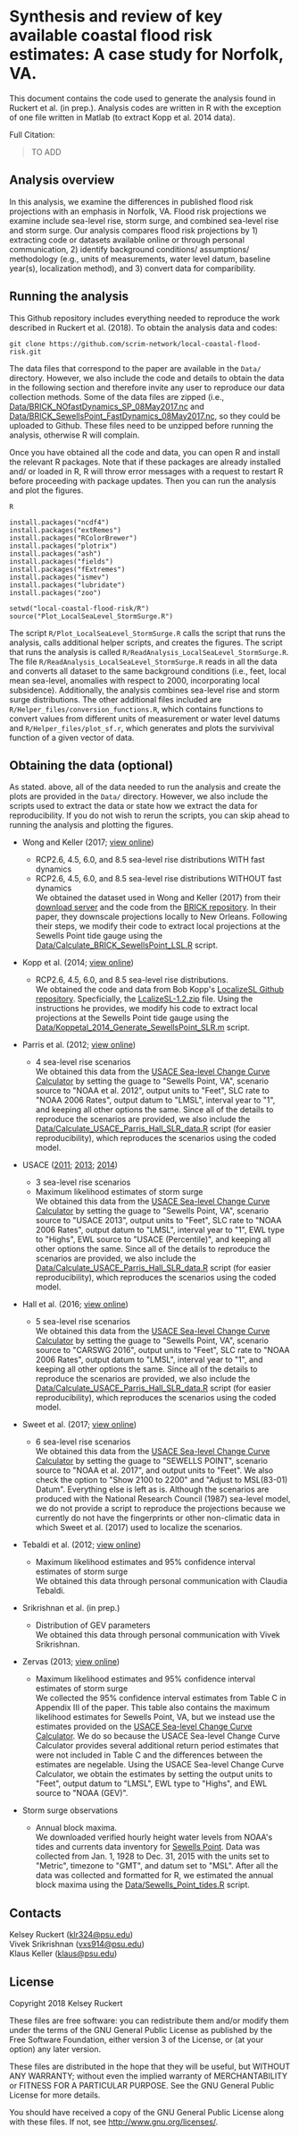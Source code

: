 # Synthesis and review of key available coastal flood risk estimates: A case study for Norfolk, VA.

This document contains the code used to generate the analysis found in Ruckert et al. (in prep.). Analysis codes are written in R with the exception of one file written in Matlab (to extract Kopp et al. 2014 data).

Full Citation:
> TO ADD

## Analysis overview

In this analysis, we examine the differences in published flood risk projections with an emphasis in Norfolk, VA. Flood risk projections we examine include sea-level rise, storm surge, and combined sea-level rise and storm surge. Our analysis compares flood risk projections by 1) extracting code or datasets available online or through personal communication, 2) identify background conditions/ assumptions/ methodology (e.g., units of measurements, water level datum, baseline year(s), localization method), and 3) convert data for comparibility.

## Running the analysis
This Github repository includes everything needed to reproduce the work described in Ruckert et al. (2018). To obtain the analysis data and codes:

```
git clone https://github.com/scrim-network/local-coastal-flood-risk.git
```

The data files that correspond to the paper are available in the `Data/` directory. However, we also include the code and details to obtain the data in the following section and therefore invite any user to reproduce our data collection methods. Some of the data files are zipped (i.e., [Data/BRICK\_NOfastDynamics\_SP\_08May2017.nc](https://github.com/scrim-network/local-coastal-flood-risk/blob/master/Data/BRICK_NOfastDynamics_SP_08May2017.nc.zip) and [Data/BRICK\_SewellsPoint\_FastDynamics\_08May2017.nc](https://github.com/scrim-network/local-coastal-flood-risk/blob/master/Data/BRICK_SewellsPoint_FastDynamics_08May2017.nc.zip), so they could be uploaded to Github. These files need to be unzipped before running the analysis, otherwise R will complain.

Once you have obtained all the code and data, you can open R and install the relevant R packages. Note that if these packages are already installed and/ or loaded in R, R will throw error messages with a request to restart R before proceeding with package updates. Then you can run the analysis and plot the figures.

```
R  

install.packages("ncdf4")
install.packages("extRemes")
install.packages("RColorBrewer")
install.packages("plotrix")
install.packages("ash")
install.packages("fields")
install.packages("fExtremes")
install.packages("ismev")
install.packages("lubridate")
install.packages("zoo")

setwd("local-coastal-flood-risk/R")  
source("Plot_LocalSeaLevel_StormSurge.R")
```

The script `R/Plot_LocalSeaLevel_StormSurge.R` calls the script that runs the analysis, calls additional helper scripts, and creates the figures. The script that runs the analysis is called `R/ReadAnalysis_LocalSeaLevel_StormSurge.R`. The file `R/ReadAnalysis_LocalSeaLevel_StormSurge.R` reads in all the data and converts all dataset to the same background conditions (i.e., feet, local mean sea-level, anomalies with respect to 2000, incorporating local subsidence). Additionally, the analysis combines sea-level rise and storm surge distributions. The other additional files included are `R/Helper_files/conversion_functions.R`, which contains functions to convert values from different units of measurement or water level datums and `R/Helper_files/plot_sf.r`, which generates and plots the survivival function of a given vector of data.

## Obtaining the data (optional)
As stated. above, all of the data needed to run the analysis and create the plots are provided in the `Data/` directory. However, we also include the scripts used to extract the data or state how we extract the data for reproducibility. If you do not wish to rerun the scripts, you can skip ahead to running the analysis and plotting the figures.

* Wong and Keller (2017; [view online](https://agupubs.onlinelibrary.wiley.com/doi/abs/10.1002/2017EF000607))
	* RCP2.6, 4.5, 6.0, and 8.5 sea-level rise distributions WITH fast dynamics
	* RCP2.6, 4.5, 6.0, and 8.5 sea-level rise distributions WITHOUT fast dynamics  
	We obtained the dataset used in Wong and Keller (2017) from their [download server](https://download.scrim.psu.edu/Wong_etal_BRICK/NOLA_Wong_etal_2017/output_model/) and the code from the [BRICK repository](https://github.com/scrim-network/BRICK). In their paper, they downscale projections locally to New Orleans. Following their steps, we modify their code to extract local projections at the Sewells Point tide gauge using the [Data/Calculate\_BRICK\_SewellsPoint\_LSL.R](https://github.com/scrim-network/local-coastal-flood-risk/blob/master/Data/Calculate_BRICK_SewellsPoint_LSL.R) script.

* Kopp et al. (2014; [view online](https://agupubs.onlinelibrary.wiley.com/doi/abs/10.1002/2014EF000239))
	* RCP2.6, 4.5, 6.0, and 8.5 sea-level rise distributions.  
	We obtained the code and data from Bob Kopp's [LocalizeSL Github repository](https://github.com/bobkopp/LocalizeSL). Specficially, the [LcalizeSL-1.2.zip](https://github.com/bobkopp/LocalizeSL/releases/download/v1.2/LocalizeSL-1.2.zip) file. Using the instructions he provides, we modify his code to extract local projections at the Sewells Point tide gauge using the [Data/Koppetal\_2014\_Generate\_SewellsPoint\_SLR.m](https://github.com/scrim-network/local-coastal-flood-risk/blob/master/Data/Koppetal_2014_Generate_SewellsPoint_SLR.m) script.
 
* Parris et al. (2012; [view online](https://cpo.noaa.gov/sites/cpo/Reports/2012/NOAA_SLR_r3.pdf))
	* 4 sea-level rise scenarios   
	We obtained this data from the [USACE Sea-level Change Curve Calculator](http://www.corpsclimate.us/ccaceslcurves.cfm) by setting the guage to "Sewells Point, VA", scenario source to "NOAA et al. 2012", output units to "Feet", SLC rate to "NOAA 2006 Rates", output datum to "LMSL", interval year to "1", and keeping all other options the same. Since all of the details to reproduce the scenarios are provided, we also include the [Data/Calculate\_USACE\_Parris\_Hall\_SLR\_data.R](https://github.com/scrim-network/local-coastal-flood-risk/blob/master/Data/Calculate_USACE_Parris_Hall_SLR_data.R) script (for easier reproducibility), which reproduces the scenarios using the coded model.
	
* USACE ([2011](http://www.corpsclimate.us/docs/EC_1165-2-212%20-Final_10_Nov_2011.pdf); [2013](http://www.publications.usace.army.mil/Portals/76/Publications/EngineerRegulations/ER_1100-2-8162.pdf); [2014](http://www.publications.usace.army.mil/Portals/76/Publications/EngineerTechnicalLetters/ETL_1100-2-1.pdf))
	* 3 sea-level rise scenarios
	* Maximum likelihood estimates of storm surge  
	We obtained this data from the [USACE Sea-level Change Curve Calculator](http://www.corpsclimate.us/ccaceslcurves.cfm) by setting the guage to "Sewells Point, VA", scenario source to "USACE 2013", output units to "Feet", SLC rate to "NOAA 2006 Rates", output datum to "LMSL", interval year to "1", EWL type to "Highs", EWL source to "USACE (Percentile)", and keeping all other options the same. Since all of the details to reproduce the scenarios are provided, we also include the [Data/Calculate\_USACE\_Parris\_Hall\_SLR\_data.R](https://github.com/scrim-network/local-coastal-flood-risk/blob/master/Data/Calculate_USACE_Parris_Hall_SLR_data.R) script (for easier reproducibility), which reproduces the scenarios using the coded model.
	
* Hall et al. (2016; [view online](https://www.hsdl.org/?abstract&did=792698))
	* 5 sea-level rise scenarios  
	We obtained this data from the [USACE Sea-level Change Curve Calculator](http://www.corpsclimate.us/ccaceslcurves.cfm) by setting the guage to "Sewells Point, VA", scenario source to "CARSWG 2016", output units to "Feet", SLC rate to "NOAA 2006 Rates", output datum to "LMSL", interval year to "1", and keeping all other options the same. Since all of the details to reproduce the scenarios are provided, we also include the [Data/Calculate\_USACE\_Parris\_Hall\_SLR\_data.R](https://github.com/scrim-network/local-coastal-flood-risk/blob/master/Data/Calculate_USACE_Parris_Hall_SLR_data.R) script (for easier reproducibility), which reproduces the scenarios using the coded model.
	
* Sweet et al. (2017; [view online](https://tidesandcurrents.noaa.gov/publications/techrpt83_Global_and_Regional_SLR_Scenarios_for_the_US_final.pdf))
	* 6 sea-level rise scenarios  
	We obtained this data from the [USACE Sea-level Change Curve Calculator](http://www.corpsclimate.us/ccaceslcurves.cfm) by setting the guage to "SEWELLS POINT", scenario source to "NOAA et al. 2017", and output units to "Feet". We also check the option to "Show 2100 to 2200" and "Adjust to MSL(83-01) Datum". Everything else is left as is. Although the scenarios are produced with the National Research Council (1987) sea-level model, we do not provide a script to reproduce the projections because we currently do not have the fingerprints or other non-climatic data in which Sweet et al. (2017) used to localize the scenarios.
	
* Tebaldi et al. (2012; [view online](http://iopscience.iop.org/article/10.1088/1748-9326/7/1/014032))
	* Maximum likelihood estimates and 95% confidence interval estimates of storm surge  
	 We obtained this data through personal communication with Claudia Tebaldi.
	 
* Srikrishnan et al. (in prep.)
	* Distribution of GEV parameters  
	 We obtained this data through personal communication with Vivek Srikrishnan.
	 
* Zervas (2013; [view online](https://tidesandcurrents.noaa.gov/publications/NOAA_Technical_Report_NOS_COOPS_067a.pdf))
	* Maximum likelihood estimates and 95% confidence interval estimates of storm surge  
	We collected the 95% confidence interval estimates from Table C in Appendix III of the paper. This table also contains the maximum likelihood estimates for Sewells Point, VA, but we instead use the estimates provided on the [USACE Sea-level Change Curve Calculator](http://www.corpsclimate.us/ccaceslcurves.cfm). We do so because the USACE Sea-level Change Curve Calculator provides several additional return period estimates that were not included in Table C and the differences between the estimates are negelable. Using the USACE Sea-level Change Curve Calculator, we obtain the estimates by setting the output units to "Feet", output datum to "LMSL", EWL type to "Highs", and EWL source to "NOAA (GEV)".
	
* Storm surge observations
	* Annual block maxima.  
	We downloaded verified hourly height water levels from NOAA's tides and currents data inventory for [Sewells Point](https://tidesandcurrents.noaa.gov/inventory.html?id=8638610). Data was collected from Jan. 1, 1928 to Dec. 31, 2015 with the units set to "Metric", timezone to "GMT", and datum set to "MSL". After all the data was collected and formatted for R, we estimated the annual block maxima using the [Data/Sewells\_Point\_tides.R](https://github.com/scrim-network/local-coastal-flood-risk/blob/master/Data/Sewells_Point_tides.R) script.
	
## Contacts
Kelsey Ruckert (klr324@psu.edu)  
Vivek Srikrishnan (vxs914@psu.edu)  
Klaus Keller (klaus@psu.edu)

## License
Copyright 2018 Kelsey Ruckert

These files are free software: you can redistribute them and/or modify them under the terms of the GNU General Public License as published by the Free Software Foundation, either version 3 of the License, or (at your option) any later version.

These files are distributed in the hope that they will be useful, but WITHOUT ANY WARRANTY; without even the implied warranty of MERCHANTABILITY or FITNESS FOR A PARTICULAR PURPOSE. See the GNU General Public License for more details.

You should have received a copy of the GNU General Public License along with these files. If not, see http://www.gnu.org/licenses/.
